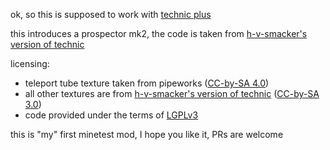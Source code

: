 ok, so this is supposed to work with [technic plus](https://content.minetest.net/packages/mt-mods/technic_plus/)

this introduces a prospector mk2, the code is taken from [h-v-smacker's version of technic](https://github.com/h-v-smacker/technic)

licensing:
 * teleport tube texture taken from pipeworks ([CC-by-SA 4.0](https://creativecommons.org/licenses/by-sa/4.0/))
 * all other textures are from [h-v-smacker's version of technic](https://github.com/h-v-smacker/technic) ([CC-by-SA 3.0](http://creativecommons.org/licenses/by-sa/3.0/))
 * code provided under the terms of [LGPLv3](https://www.gnu.org/licenses/lgpl-3.0.html)

this is "my" first minetest mod, I hope you like it, PRs are welcome
